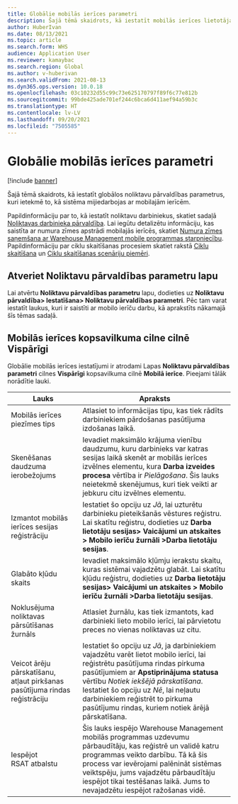 ```yaml
---
title: Globālie mobilās ierīces parametri
description: Šajā tēmā skaidrots, kā iestatīt mobilās ierīces lietotāja iestatījumus Noliktavas pārvaldības parametru lapā.
author: HuberIvan
ms.date: 08/13/2021
ms.topic: article
ms.search.form: WHS
audience: Application User
ms.reviewer: kamaybac
ms.search.region: Global
ms.author: v-huberivan
ms.search.validFrom: 2021-08-13
ms.dyn365.ops.version: 10.0.18
ms.openlocfilehash: 03c10232d55c99c73e625170797f89f6c77e812b
ms.sourcegitcommit: 99bde425ade701ef244c6bca6d411aef94a59b3c
ms.translationtype: HT
ms.contentlocale: lv-LV
ms.lasthandoff: 09/20/2021
ms.locfileid: "7505585"
---
```

# <a name="global-mobile-device-parameters"></a>Globālie mobilās ierīces parametri

[!include [banner](../includes/banner.md)]

Šajā tēmā skaidrots, kā iestatīt globālos noliktavu pārvaldības parametrus, kuri ietekmē to, kā sistēma mijiedarbojas ar mobilajām ierīcēm.

Papildinformāciju par to, kā iestatīt noliktavu darbiniekus, skatiet sadaļā [Noliktavas darbinieka pārvaldība](manage-warehouse-workers.md). Lai iegūtu detalizētu informāciju, kas saistīta ar numura zīmes apstrādi mobilajās ierīcēs, skatiet [Numura zīmes saņemšana ar Warehouse Management mobile programmas starpniecību](warehousing-mobile-device-app-license-plate-receiving.md). Papildinformāciju par ciklu skaitīšanas procesiem skatiet rakstā [Ciklu skaitīšana](cycle-counting.md) un [Ciklu skaitīšanas scenāriju piemēri](cycle-counting-scenarios.md).

## <a name="open-the-warehouse-management-parameters-page"></a>Atveriet Noliktavu pārvaldības parametru lapu

Lai atvērtu **Noliktavu pārvaldības parametru** lapu, dodieties uz **Noliktavu pārvaldība\> Iestatīšana\> Noliktavu pārvaldības parametri**. Pēc tam varat iestatīt laukus, kuri ir saistīti ar mobilo ierīču darbu, kā aprakstīts nākamajā šīs tēmas sadaļā.

## <a name="mobile-device-fasttab-on-the-general-tab"></a>Mobilās ierīces kopsavilkuma cilne cilnē Vispārīgi

Globālie mobilās ierīces iestatījumi ir atrodami Lapas **Noliktavu pārvaldības parametri** cilnes **Vispārīgi** kopsavilkuma cilnē **Mobilā ierīce**. Pieejami tālāk norādītie lauki.

| Lauks | Apraksts |
|---|---|
| Mobilās ierīces piezīmes tips | Atlasiet to informācijas tipu, kas tiek rādīts darbiniekiem pārdošanas pasūtījuma izdošanas laikā. |
| Skenēšanas daudzuma ierobežojums | Ievadiet maksimālo krājuma vienību daudzumu, kuru darbinieks var katras sesijas laikā skenēt ar mobilās ierīces izvēlnes elementu, kura **Darba izveides procesa** vērtība ir *Pielāgošana*. Šis lauks neietekmē skenējumus, kuri tiek veikti ar jebkuru citu izvēlnes elementu. |
| Izmantot mobilās ierīces sesijas reģistrāciju | Iestatiet šo opciju uz *Jā*, lai uzturētu darbinieku pieteikšanās vēstures reģistru. Lai skatītu reģistru, dodieties uz **Darba lietotāju sesijas\> Vaicājumi un atskaites \> Mobilo ierīču žurnāli \>Darba lietotāju sesijas**. |
| Glabāto kļūdu skaits | Ievadiet maksimālo kļūmju ierakstu skaitu, kuras sistēmai vajadzētu glabāt. Lai skatītu kļūdu reģistru, dodieties uz **Darba lietotāju sesijas\> Vaicājumi un atskaites \> Mobilo ierīču žurnāli \>Darba lietotāju sesijas**. |
| Noklusējuma noliktavas pārsūtīšanas žurnāls | Atlasiet žurnālu, kas tiek izmantots, kad darbinieki lieto mobilo ierīci, lai pārvietotu preces no vienas noliktavas uz citu. |
| Veicot ārēju pārskatīšanu, atļaut pirkšanas pasūtījuma rindas reģistrāciju | Iestatiet šo opciju uz *Jā*, ja darbiniekiem vajadzētu varēt lietot mobilo ierīci, lai reģistrētu pasūtījuma rindas pirkuma pasūtījumiem ar **Apstiprinājuma statusa** vērtību *Notiek iekšējā pārskatīšana*. Iestatiet šo opciju uz *Nē*, lai neļautu darbiniekiem reģistrēt to pirkuma pasūtījumu rindas, kuriem notiek ārējā pārskatīšana. |
| Iespējot RSAT atbalstu | Šis lauks iespējo Warehouse Management mobilās programmas uzdevumu pārbaudītāju, kas reģistrē un validē katru programmas veikto darbību. Tā kā šis process var ievērojami palēnināt sistēmas veiktspēju, jums vajadzētu pārbaudītāju iespējot tikai testēšanas laikā. Jums to nevajadzētu iespējot ražošanas vidē. |
